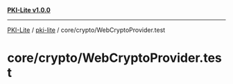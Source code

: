 [**PKI-Lite v1.0.0**](../../../../README.md)

---

[PKI-Lite](../../../../README.md) / [pki-lite](../../../README.md) / core/crypto/WebCryptoProvider.test

# core/crypto/WebCryptoProvider.test
